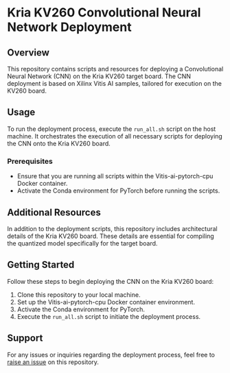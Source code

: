 # Kria KV260 Convolutional Neural Network Deployment

## Overview
This repository contains scripts and resources for deploying a Convolutional Neural Network (CNN) on the Kria KV260 target board. The CNN deployment is based on Xilinx Vitis AI samples, tailored for execution on the KV260 board.

## Usage
To run the deployment process, execute the `run_all.sh` script on the host machine. It orchestrates the execution of all necessary scripts for deploying the CNN onto the Kria KV260 board.

### Prerequisites
- Ensure that you are running all scripts within the Vitis-ai-pytorch-cpu Docker container.
- Activate the Conda environment for PyTorch before running the scripts.

## Additional Resources
In addition to the deployment scripts, this repository includes architectural details of the Kria KV260 board. These details are essential for compiling the quantized model specifically for the target board.

## Getting Started
Follow these steps to begin deploying the CNN on the Kria KV260 board:
1. Clone this repository to your local machine.
2. Set up the Vitis-ai-pytorch-cpu Docker container environment.
3. Activate the Conda environment for PyTorch.
4. Execute the `run_all.sh` script to initiate the deployment process.

## Support
For any issues or inquiries regarding the deployment process, feel free to [raise an issue](link-to-issue-tracker) on this repository.

